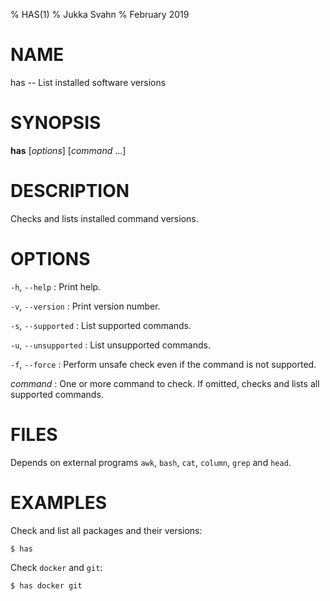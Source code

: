 % HAS(1)
% Jukka Svahn
% February 2019

# NAME

has -- List installed software versions

# SYNOPSIS

**has** [*options*] [*command* ...]

# DESCRIPTION

Checks and lists installed command versions.

# OPTIONS

`-h`, `--help`
: Print help.

`-v`, `--version`
: Print version number.

`-s`, `--supported`
: List supported commands.

`-u`, `--unsupported`
: List unsupported commands.

`-f`, `--force`
: Perform unsafe check even if the command is not supported.

*command*
: One or more command to check. If omitted, checks and lists all supported
commands.

# FILES

Depends on external programs `awk`, `bash`, `cat`, `column`, `grep` and `head`.

# EXAMPLES

Check and list all packages and their versions:

    $ has

Check `docker` and `git`:

    $ has docker git

